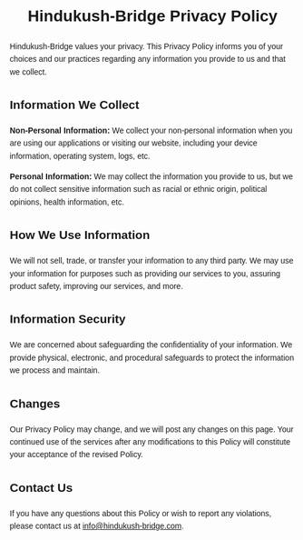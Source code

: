 <html lang="en">
<head>
  <meta charset="UTF-8">
  <meta name="viewport" content="width=device-width, initial-scale=1.0">
  <title>Hindukush-Bridge Privacy Policy</title>
  <style>
    /* Add your CSS styles here for better appearance */
    body {
      font-family: Arial, sans-serif;
      line-height: 1.6;
      margin: 20px;
    }
    h1 {
      text-align: center;
    }
    h2 {
      margin-top: 30px;
    }
  </style>
</head>
<body>
  <h1>Hindukush-Bridge Privacy Policy</h1>
  <p>Hindukush-Bridge values your privacy. This Privacy Policy informs you of your choices and our practices regarding any information you provide to us and that we collect.</p>
  
  <h2>Information We Collect</h2>
  <p><strong>Non-Personal Information:</strong> We collect your non-personal information when you are using our applications or visiting our website, including your device information, operating system, logs, etc.</p>
  <p><strong>Personal Information:</strong> We may collect the information you provide to us, but we do not collect sensitive information such as racial or ethnic origin, political opinions, health information, etc.</p>
  
  <h2>How We Use Information</h2>
  <p>We will not sell, trade, or transfer your information to any third party. We may use your information for purposes such as providing our services to you, assuring product safety, improving our services, and more.</p>
  
  <h2>Information Security</h2>
  <p>We are concerned about safeguarding the confidentiality of your information. We provide physical, electronic, and procedural safeguards to protect the information we process and maintain.</p>
  
  <h2>Changes</h2>
  <p>Our Privacy Policy may change, and we will post any changes on this page. Your continued use of the services after any modifications to this Policy will constitute your acceptance of the revised Policy.</p>
  
  <h2>Contact Us</h2>
  <p>If you have any questions about this Policy or wish to report any violations, please contact us at <a href="mailto:info@hindukush-bridge.com">info@hindukush-bridge.com</a>.</p>
</body>
</html>
